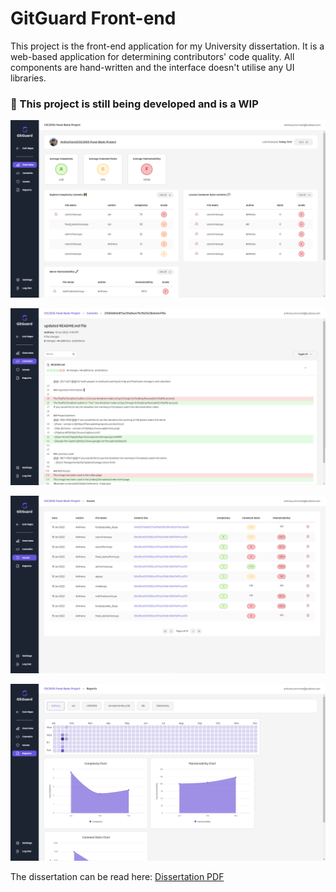 # GitGuard Front-end

This project is the front-end application for my University dissertation. It is a web-based application for determining contributors' code quality. All components are hand-written and the interface doesn't utilise any UI libraries.

### 🚨 This project is still being developed and is a WIP

![Example screenshot](./src/assets/readme/dashbaord.png)

![Example screenshot](./src/assets/readme/codeChanges.png)

![Example screenshot](./src/assets/readme/issuesTable.png)

![Example screenshot](./src/assets/readme/report.png)

The dissertation can be read here: [Dissertation PDF](./src/assets/readme/Anthony%20Clermont%20-Dissertation.pdf)
